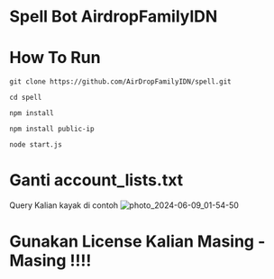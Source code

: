# Spell Bot AirdropFamilyIDN

# How To Run

```
git clone https://github.com/AirDropFamilyIDN/spell.git
```
```
cd spell
```
```
npm install
```
```
npm install public-ip
```
```
node start.js
```
# Ganti account_lists.txt 
Query Kalian kayak di contoh
![photo_2024-06-09_01-54-50](https://github.com/AirDropFamilyIDN/spell/assets/162557346/44f55dba-724e-4b15-ba47-f67b94300916)

# Gunakan License Kalian Masing - Masing !!!!
